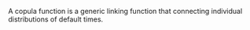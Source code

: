 A copula function is a generic linking function that connecting individual distributions of default times.
